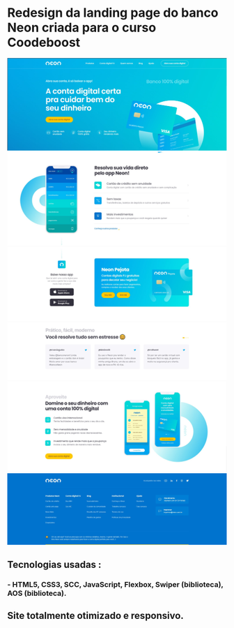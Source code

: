 # Redesign da landing page do banco Neon criada para o curso Coodeboost #

<img src="/prints/print-01.jpg">
<img src="/prints/print-02.jpg">
<img src="/prints/print-03.jpg">
<img src="/prints/print-04.jpg">
<img src="/prints/print-05.jpg">
<img src="/prints/print-06.jpg">

## Tecnologias usadas : ##
### - HTML5, CSS3, SCC, JavaScript, Flexbox, Swiper (biblioteca), AOS (biblioteca). ###
## Site totalmente otimizado e responsivo. ##
